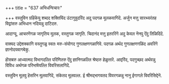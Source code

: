 +++
title = "637 अभिधन्विचारः"

+++
वस्तुविन ग्रहिकॆयु शब्दद शक्तियिंद उंटागुवुदरिंद अदु पदगळ मूलकवागिदॆ. अर्जुन मत्तु सारथ्यरंतह विद्वांसरु अभिधान नदियन्नु दाटिदरु.

आदाग्यू, आचरणॆगळ जागृतिय मूलक, वस्तुगळ जागृति. चिदानंद मत्तु इतररिगॆ अदु केवल नॆनपु ऎंदु तिळिदिदॆ.

वाक्यद उद्देशक्कागि वस्तुगळु स्वतः मरु-संयोगद गुणलक्षणगळागिवॆ. पदगळ अर्थद गुणलक्षणगळिंद अवरिगॆ ज्ञानोदयवागबेकु.

हॊसबरु आध्यात्मद विभागदल्लि परिणितरु ऎंदु ज्ञानिगळल्लि श्रेष्ठरु हेळुत्तारॆ. आद्दरिंद, पदगुच्छद अर्थवन्नु विविध अर्थगळ परिभाषॆयल्लि विवरिसलागिदॆ.

वस्तुविन मूलवु हॆसरिन मूलवागिदॆ, संकेतद मूलवल्ल. ई श्रीमद्भागवतद विवरगळन्नु नानु ईगागले विवरिसिद्देनॆ.

